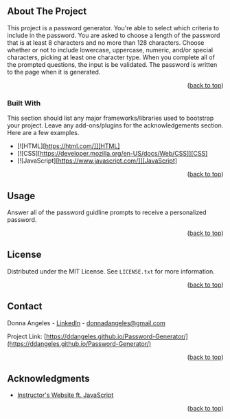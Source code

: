 
<a name="readme-top"></a>


<!-- ABOUT THE PROJECT -->
## About The Project

This project is a password generator. You're able to select which criteria to include in the password. You are asked to choose a length of the password that is at least 8 characters and no more than 128 characters. Choose whether or not to include lowercase, uppercase, numeric, and/or special characters, picking at least one character type. When you complete all of the prompted questions, the input is be validated. The password is written to the page when it is generated.

<p align="right">(<a href="#readme-top">back to top</a>)</p>

### Built With

This section should list any major frameworks/libraries used to bootstrap your project. Leave any add-ons/plugins for the acknowledgements section. Here are a few examples.

* [![HTML][https://html.com/]][HTML]
* [![CSS][https://developer.mozilla.org/en-US/docs/Web/CSS]][CSS]
* [![JavaScript][https://www.javascript.com/]][JavaScript]

<p align="right">(<a href="#readme-top">back to top</a>)</p>



<!-- USAGE EXAMPLES -->
## Usage

Answer all of the password guidline prompts to receive a personalized password.

<p align="right">(<a href="#readme-top">back to top</a>)</p>



<!-- LICENSE -->
## License

Distributed under the MIT License. See `LICENSE.txt` for more information.

<p align="right">(<a href="#readme-top">back to top</a>)</p>



<!-- CONTACT -->
## Contact

Donna Angeles - [LinkedIn](www.linkedin.com/in/donna-angeles) - donnadangeles@gmail.com

Project Link: [https://ddangeles.github.io/Password-Generator/](https://ddangeles.github.io/Password-Generator/)

<p align="right">(<a href="#readme-top">back to top</a>)</p>



<!-- ACKNOWLEDGMENTS -->
## Acknowledgments

* [Instructor's Website ft. JavaScript](https://heroic-cupcake-9c46a0.netlify.app/02-javascript-web-api/activities/)

<p align="right">(<a href="#readme-top">back to top</a>)</p>


